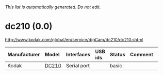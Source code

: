 _This list is automatically generated. Do not edit._

# dc210 (0.0) #
http://www.kodak.com/global/en/service/digCam/dc210/dc210.shtml

| **Manufacturer** | **Model** | **Interfaces** | **USB ids** | **Status** | **Comment** | **URL** |
|:-----------------|:----------|:---------------|:------------|:-----------|:------------|:--------|
|Kodak|[DC210](Dc210DC210.md)|Serial port|  |basic|  |  |